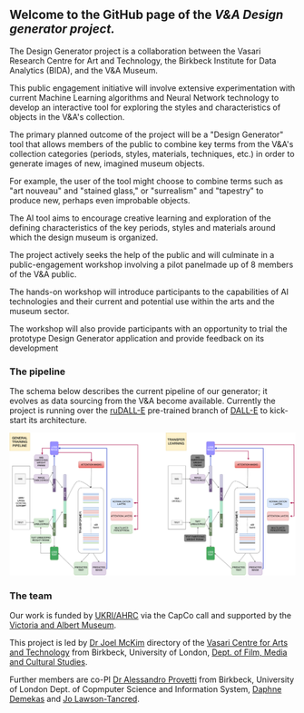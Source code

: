 ## Welcome to the GitHub page of the *V&A Design generator project.*


The Design Generator project is a collaboration between the Vasari Research Centre for Art and Technology, the Birkbeck Institute for Data Analytics (BIDA), and the V&A Museum. 

This public engagement initiative will involve extensive experimentation with current Machine Learning algorithms and Neural Network technology to develop an interactive tool for exploring the styles and characteristics of objects in the V&A's collection. 

The primary planned outcome of the project will be a "Design Generator" tool that allows members of the public to combine key terms from the V&A's collection categories (periods, styles, materials, techniques, etc.) in order to generate images of new, imagined museum objects. 

For example, the user of the tool might choose to combine terms such as "art nouveau" and "stained glass," or "surrealism" and "tapestry" to produce new, perhaps even improbable objects. 

The AI tool aims to encourage creative learning and exploration of the defining characteristics of the key periods, styles and materials around which the design museum is organized.

The project actively seeks the help of the public and will culminate in a public-engagement workshop involving a pilot panelmade up of 8 members of the V&A public. 

The hands-on workshop will introduce participants to the capabilities of AI technologies and their current and potential use within the arts
and the museum sector. 

The workshop will also provide participants with an opportunity to trial the prototype Design Generator application and provide feedback on its development


### The pipeline

The schema below describes the current pipeline of our generator; it evolves as data sourcing from the V&A become available.
Currently the project is running over the [ruDALL-E](https://github.com/ai-forever/ru-dalle) pre-trained branch of [DALL-E](https://openai.com/dall-e-2/) to kick-start its architecture.

![A pipeline for the V&A generator](birkbeck_wf_transfer_learning.png "A pipeline for the V&A generator")


### The team

Our work is funded by [UKRI/AHRC](https://www.ukri.org/councils/ahrc/) via the CapCo call and supported by the [Victoria and Albert Museum](https://www.vam.ac.uk/).

This project is led by [Dr Joel McKim](https://www.bbk.ac.uk/our-staff/profile/8005964/joel-mckim)  directory of the [Vasari Centre for Arts and Technology](http://www7.bbk.ac.uk/vasari/) from Birkbeck, University of London, [Dept. of Film, Media and Cultural Studies](https://www.bbk.ac.uk/departments/culture).

Further members are co-PI [Dr Alessandro Provetti](https://www.bbk.ac.uk/our-staff/profile/8005964/joel-mckim) from Birkbeck, University of London Dept. of Copmputer Science and Information System, [Daphne Demekas](https://github.com/daphnedemekas) and [Jo Lawson-Tancred](https://github.com/JoLawsonTancred).


